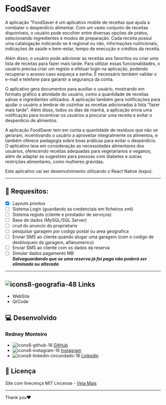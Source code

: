 
# FoodSaver

A aplicação "FoodSaver é um aplicativo mobile de receitas que ajuda a combater o desperdício alimentar. Com um vasto conjunto de receitas disponíveis, o usuário pode escolher entre diversas opções de pratos, selecionando ingredientes e modos de preparação. Cada receita possui uma catalogação indicando se é regional ou não, informações nutricionais, indicações de saúde e bem-estar, tempo de execução e créditos da receita.

Além disso, o usuário pode adicionar as receitas aos favoritos ou criar uma lista de receitas para fazer mais tarde. Para utilizar essas funcionalidades, o usuário precisa criar um registo e efetuar login na aplicação, podendo recuperar o acesso caso esqueça a senha. É necessário também validar o e-mail e telefone para garantir a segurança da conta.

O aplicativo gera documentos para auxiliar o usuário, mostrando em formato gráfico a atividade do usuário, como a quantidade de receitas salvas e ingredientes utilizados. A aplicação também gera notificações para ajudar o usuário a lembrar de cozinhar as receitas adicionadas à lista "fazer mais tarde". Além disso, todos os dias de manhã, a aplicação envia uma notificação para incentivar os usuários a procurar uma receita e evitar o desperdício de alimentos.

A aplicação FoodSaver tem em conta a quantidade de resíduos que não se geraram, incentivando o usuário a aproveitar integralmente os alimentos, e também oferece pedagogia sobre boas práticas para evitar o desperdício. O aplicativo leva em consideração as necessidades alimentares dos usuários, oferecendo receitas adequadas para vegetarianos e veganos, além de adaptar as sugestões para pessoas com diabetes e outras restrições alimentares, como mulheres grávidas.

Este aplicativo vai ser desenvolvimento utilizando o React Native (expo).

---
## 🔨 Requesitos:
- [x] Layouts prontos
- [ ] Sistema Login (guardando as credenciais em ficheiros xml)
- [ ] Sistema registo (cliente e prestador de serviços)
- [ ] Base de dados (MySQL/SQL Server)
- [ ] crud do anuncio do proprietario
- [ ] pesquisar garagem por codigo postal ou area geografica
- [ ] Enviar SMS ao cliente quando alugar uma garagem (com o codigo de desbloqueio da garagem, alfanumerico)
- [ ] Enviar SMS ao cliente com os dados da reserva
- [ ] Simular dados pagamento MB <br>
***Salvaguardando que se uma reserva já foi paga não poderá ser eliminada ou alterada***

---
## ![icons8-geografia-48](https://user-images.githubusercontent.com/79022289/168772772-875d6d91-36d9-4ad4-8b4e-e14e2a83d3e9.png) Links
-  WebSite
-  QrCode

## 💻 Desenvolvido
### Redney Monteiro
- ![icons8-github-16](https://user-images.githubusercontent.com/79022289/168773985-fee82c96-e9be-4ce8-b606-b26ee53e627a.png) [GitHub](https://github.com/RedneyMonteiro15)
- ![icons8-instagram-16](https://user-images.githubusercontent.com/79022289/168774026-212bcac0-0674-44f5-967f-735d4c392533.png) [Instagram](https://www.instagram.com/re_monteiro_/)
- ![icons8-linkedin-circundado-16](https://user-images.githubusercontent.com/79022289/168774045-4c8e5c7e-d670-43ff-bb4b-974e09f12bba.png) [Linkedin](https://www.linkedin.com/feed/)

## 📑 Licença
Site com linecença MIT Lincense - [Veja Mais](https://en.wikipedia.org/wiki/MIT_License)

---

Thank you♥️

